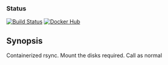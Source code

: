 ### Status
[![Build Status](https://travis-ci.org/chad-autry/alpine-rsync.svg?branch=master)](https://travis-ci.org/chad-autry/alpine-rsync)
[![Docker Hub](https://img.shields.io/badge/docker-ready-blue.svg)](https://registry.hub.docker.com/u/chadautry/alpine-rsync/)

## Synopsis

Containerized rsync. Mount the disks required. Call as normal

